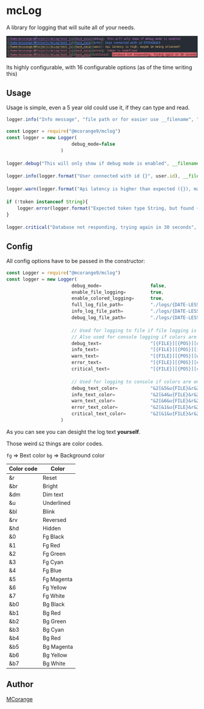# mcLog

A library for logging that will suite all of your needs.

![Example](./assets/example.png)

Its highly configurable, with 16 configurable options (as of the time writing this)

## Usage

Usage is simple, even a 5 year old could use it, if they can type and read.

```js
logger.info("Info message", "file path or for easier use __filename", "position, like function or the row:col position in the file")
```

```js
const Logger = require("@mcorange9/mclog")
const logger = new Logger(
                        debug_mode=false
                    )

logger.debug("This will only show if debug mode is enabled", __filename, "hack_nasa")

logger.info(logger.format("User connected with id {}", user.id), __filename, "on_connect")

logger.warn(logger.format("Api latency is higher than expected ({}), maybe im being attacked?"), ping, __filename, "api_ping_tester")

if (!token instanceof String){
    logger.error(logger.format("Expected token type String, but found {}", typeof token), __filename, "init")
}

logger.critical("Database not responding, trying again in 30 seconds", __filename, "database.connect")

```

## Config

All config options have to be passed in the constructor:

```js
const Logger = require("@mcorange9/mclog")
const logger = new Logger(
                        debug_mode=                  false,
                        enable_file_logging=         true,
                        enable_colored_logging=      true,
                        full_log_file_path=          "./logs/{DATE-LESS}-full.log",
                        info_log_file_path=          "./logs/{DATE-LESS}-info.log",
                        debug_log_file_path=         "./logs/{DATE-LESS}-debug.log",

                        // Used for logging to file if file logging is enable
                        // Also used for console logging if colors are not enabled
                        debug_text=                  "[{FILE}][{POS}][debug]: {TEXT}",
                        info_text=                   "[{FILE}][{POS}][info]: {TEXT}",
                        warn_text=                   "[{FILE}][{POS}][warn]: {TEXT}",
                        error_text=                  "[{FILE}][{POS}][error]: {TEXT}",
                        critical_text=               "[{FILE}][{POS}][critical]: {TEXT}",
                        
                        // Used for logging to console if colors are enabled
                        debug_text_color=            "&2[&5&u{FILE}&r&2][&5&u{POS}&r&2][&5debug&2]&r:&5 {TEXT}&r",
                        info_text_color=             "&2[&4&u{FILE}&r&2][&4&u{POS}&r&2][&4info&2]&r:&4 {TEXT}&r",
                        warn_text_color=             "&2[&6&u{FILE}&r&2][&6&u{POS}&r&2][&6warn&2]&r:&6 {TEXT}&r",
                        error_text_color=            "&2[&1&u{FILE}&r&2][&1&u{POS}&r&2][&1error&2]&r:&1 {TEXT}&r",
                        critical_text_color=         "&2[&1&u{FILE}&r&2][&1&u{POS}&r&2][&1critical&2]&r: &b1{TEXT}&r",
                    )
```

As you can see you can desight the log text __yourself__.

Those weird `&2` things are color codes.

`fg` => Bext color
`bg` => Background color

|  Color code   |   Color             |
|---------------|---------------------|
|      &r       |     Reset           |
|      &br      |     Bright          |
|      &dm      |     Dim text        |
|      &u       |     Underlined      |
|      &bl      |     Blink           |
|      &rv      |     Reversed        |
|      &hd      |     Hidden          |
|      &0       |     Fg Black         |
|      &1       |     Fg Red           |
|      &2       |     Fg Green         |
|      &3       |     Fg Cyan          |
|      &4       |     Fg Blue          |
|      &5       |     Fg Magenta       |
|      &6       |     Fg Yellow        |
|      &7       |     Fg White         |
|      &b0      |     Bg Black         |
|      &b1      |     Bg Red           |
|      &b2      |     Bg Green         |
|      &b3      |     Bg Cyan          |
|      &b4      |     Bg Red           |
|      &b5      |     Bg Magenta       |
|      &b6      |     Bg Yellow        |
|      &b7      |     Bg White         |

## Author

[MCorange](https://github.com/MCorange99)